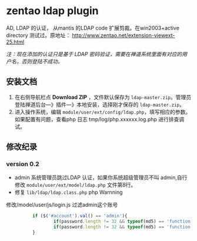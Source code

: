 # zentao ldap plugin

AD, LDAP 的认证， 从mantis 的LDAP code 扩展剪裁。在win2003+active directory 测试过。原地址： http://www.zentao.net/extension-viewext-25.html


*注：现在添加的认证只是基于 LDAP 密码验证，需要在禅道系统里面有对应的用户名，否则登陆不成功。*

## 安装文档

1. 在右侧导航栏点 **Download ZIP** ，文件默认保存为 `ldap-master.zip`。管理员登陆禅道后台—》插件—》本地安装，选择刚才保存的 `ldap-master.zip`。
2. 进入操作系统，编辑 `module/user/ext/config/ldap.php`，填写相应的参数。如果配置有问题，查看php 日志 tmp/log/php.xxxxxx.log.php 进行排查调试。

## 修改纪录

### version 0.2

- admin 系统管理员跳过LDAP 认证，如果你系统超级管理员不叫 admin,自行修改 `module/user/ext/model/ldap.php` 文件第8行。
- 修复 `lib/ldap/ldap.class.php` php Warnning


修改/model/user/js/login.js 过滤admin这个账号
```javascript
          if ($('#account').val() == 'admin'){
                  if(password.length != 32 && typeof(md5) == 'function') $('input:password').val(md5(md5(password) + rand)); 36         }else{
                  if(password.length != 32 && typeof(md5) == 'function') $('input:password').val(password);
          }
```
